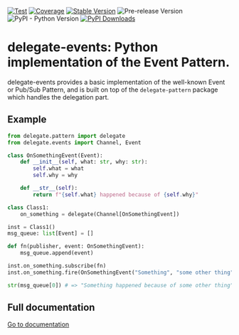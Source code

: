 [![Test](https://github.com/apmadsen/delegate-events/actions/workflows/python-test.yml/badge.svg)](https://github.com/apmadsen/delegate-events/actions/workflows/python-test.yml)
[![Coverage](https://github.com/apmadsen/delegate-events/actions/workflows/python-test-coverage.yml/badge.svg)](https://github.com/apmadsen/delegate-events/actions/workflows/python-test-coverage.yml)
[![Stable Version](https://img.shields.io/pypi/v/delegate-events?label=stable&sort=semver&color=blue)](https://github.com/apmadsen/delegate-events/releases)
![Pre-release Version](https://img.shields.io/github/v/release/apmadsen/delegate-events?label=pre-release&include_prereleases&sort=semver&color=blue)
![PyPI - Python Version](https://img.shields.io/pypi/pyversions/delegate-events)
[![PyPI Downloads](https://static.pepy.tech/badge/delegate-events/week)](https://pepy.tech/projects/delegate-events)

# delegate-events: Python implementation of the Event Pattern.

delegate-events provides a basic implementation of the well-known Event or Pub/Sub Pattern, and is built on top of the `delegate-pattern` package which handles the delegation part.

## Example

```python
from delegate.pattern import delegate
from delegate.events import Channel, Event

class OnSomethingEvent(Event):
    def __init__(self, what: str, why: str):
        self.what = what
        self.why = why

    def __str__(self):
        return f"{self.what} happened because of {self.why}"

class Class1:
    on_something = delegate(Channel[OnSomethingEvent])

inst = Class1()
msg_queue: list[Event] = []

def fn(publisher, event: OnSomethingEvent):
    msg_queue.append(event)

inst.on_something.subscribe(fn)
inst.on_something.fire(OnSomethingEvent("Something", "some other thing"))

str(msg_queue[0]) # => "Something happened because of some other thing"
```

## Full documentation

[Go to documentation](https://github.com/apmadsen/delegate-pattern/blob/main/docs/documentation.md)
